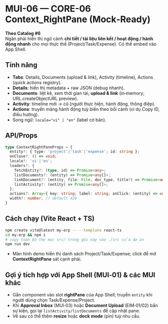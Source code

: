 # MUI-06 — CORE-06 Context_RightPane (Mock‑Ready)

**Theo Catalog #6**  
Ngăn phải hiển thị ngữ cảnh **chi tiết / tài liệu liên kết / hoạt động / hành động nhanh** cho mọi thực thể (Project/Task/Expense). Có thể embed vào App Shell.

## Tính năng
- **Tabs**: Details, Documents (upload & link), Activity (timeline), Actions (quick actions registry).
- **Details**: hiển thị metadata + raw JSON (debug nhanh).
- **Documents**: liệt kê, xem thời gian tải, **upload & link** (in‑memory; URL.createObjectURL preview).
- **Activity**: timeline mới → cũ (người thực hiện, hành động, thông điệp).
- **Actions**: truyền mảng hành động tuỳ biến theo bối cảnh (ví dụ Copy ID, điều hướng).
- Song ngữ: `locale="vi" | "en"` (label cơ bản).

## API/Props
```ts
type ContextRightPaneProps = {
  entity?: { type: 'project'|'task'|'expense'; id: string };
  onClose?: () => void;
  locale?: 'vi'|'en';
  loaders?: {
    fetchEntity?: (type, id) => Promise<any>;
    listDocuments?: (entity) => Promise<any[]>;
    linkDocument?: (entity, file: File, doc_type, title?) => Promise<any>;
    listActivity?: (entity) => Promise<any[]>;
  };
  actions?: Array<{ key: string; label: string; onClick: (entity) => void|Promise<void> }>;
  width?: number; // default 420
}
```

## Cách chạy (Vite React + TS)
```bash
npm create vite@latest my-erp -- --template react-ts
cd my-erp && npm i
# copy toàn bộ thư mục src/ trong gói này vào ./src của dự án
npm run dev
```
- Màn hình demo hiển thị danh sách Project/Task/Expense; click để mở **ContextRightPane** sát cạnh phải.

## Gợi ý tích hợp với App Shell (MUI‑01) & các MUI khác
- Gắn component vào slot **rightPane** của App Shell; truyền `entity` khi người dùng chọn Task/Expense/Project.
- Khi **Approval Inbox** (MUI‑03) hoặc **Document Upload** (EIM‑01/02) bắn sự kiện, gọi lại `listActivity/listDocuments` để cập nhật pane.
- Về sau có thể thêm **resize** hoặc **dock mode** (pin) tuỳ nhu cầu.
